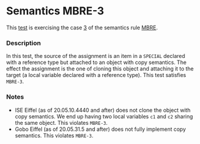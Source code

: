 # Semantics MBRE-3

This [test](.) is exercising the case [3](../Readme.md) of the semantics rule [MBRE](../../mbre/Readme.md).

### Description

In this test, the source of the assignment is an item in a `SPECIAL` declared with a reference type but attached to an object with copy semantics. The effect the assignment is the one of cloning this object and attaching it to the target (a local variable declared with a reference type). This test satisfies `MBRE-3`.

### Notes

* ISE Eiffel (as of 20.05.10.4440 and after) does not clone the object with copy semantics. We end up having two local variables `c1` and `c2` sharing the same object. This violates `MBRE-3`.
* Gobo Eiffel (as of 20.05.31.5 and after) does not fully implement copy semantics. This violates `MBRE-3`.

